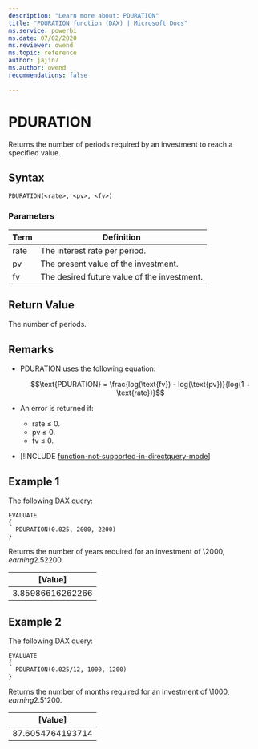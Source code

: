 ```yaml
---
description: "Learn more about: PDURATION"
title: "PDURATION function (DAX) | Microsoft Docs"
ms.service: powerbi
ms.date: 07/02/2020
ms.reviewer: owend
ms.topic: reference
author: jajin7
ms.author: owend 
recommendations: false

---
```


# PDURATION

Returns the number of periods required by an investment to reach a specified value.

## Syntax

```dax
PDURATION(<rate>, <pv>, <fv>)
```

### Parameters

|Term|Definition|  
|--------|--------------|  
|rate|The interest rate per period.|
|pv|The present value of the investment.|
|fv|The desired future value of the investment.|

## Return Value

The number of periods.

## Remarks

- PDURATION uses the following equation:

    $$\text{PDURATION} = \frac{log(\text{fv}) - log(\text{pv})}{log(1 + \text{rate})}$$

- An error is returned if:
  - rate ≤ 0.
  - pv ≤ 0.
  - fv ≤ 0.

- [!INCLUDE [function-not-supported-in-directquery-mode](includes/function-not-supported-in-directquery-mode.md)]

## Example 1

The following DAX query:

```dax
EVALUATE
{
  PDURATION(0.025, 2000, 2200)
}
```

Returns the number of years required for an investment of \\$2000, earning 2.5% annually, to reach \\$2200.

| **[Value]**    |
| ---------------- |
| 3.85986616262266 |

## Example 2

The following DAX query:

```dax
EVALUATE
{
  PDURATION(0.025/12, 1000, 1200)
}
```

Returns the number of months required for an investment of \\$1000, earning 2.5% annually, to reach \\$1200.

| **[Value]**    |
| ---------------- |
| 87.6054764193714 |
